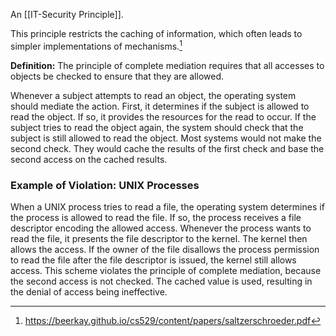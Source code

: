 An [[IT-Security Principle]].

This principle restricts the caching of information, which often leads to simpler implementations of mechanisms.[^1]

**Definition:** The principle of complete mediation requires that all accesses to objects be checked to ensure that they are allowed.

Whenever a subject attempts to read an object, the operating system should mediate the action. First, it determines if the subject is allowed to read the object. If so, it provides the resources for the read to occur. If the subject tries to read the object again, the system should check that the subject is still allowed to read the object. Most systems would not make the second check. They would cache the results of the first check and base the second access on the cached results.

### Example of Violation: UNIX Processes
When a UNIX process tries to read a file, the operating system determines if the process is allowed to read the file. If so, the process receives a file descriptor encoding the allowed access. Whenever the process wants to read the file, it presents the file descriptor to the kernel. The kernel then allows the access. If the owner of the file disallows the process permission to read the file after the file descriptor is issued, the kernel still allows access. This scheme violates the principle of complete mediation, because the second access is not checked. The cached value is used, resulting in the denial of access being ineffective.


[^1]: https://beerkay.github.io/cs529/content/papers/saltzerschroeder.pdf